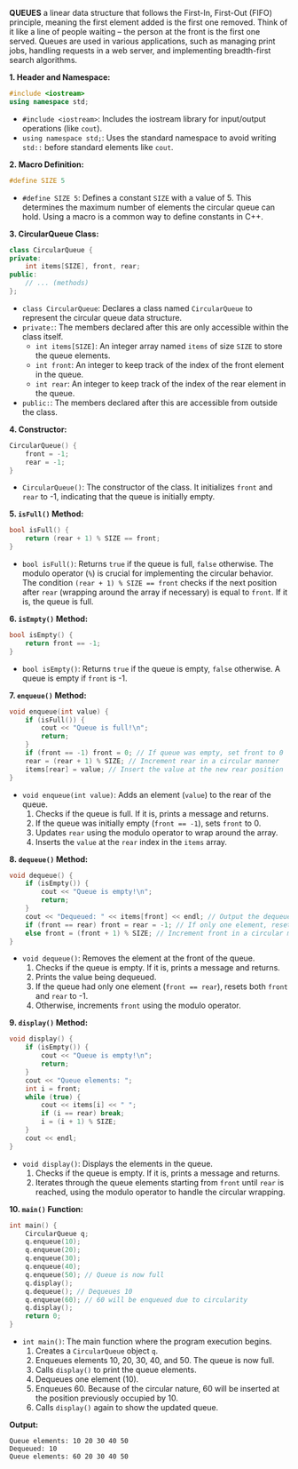 **QUEUES** a linear data structure that follows the First-In, First-Out (FIFO) principle, meaning the first element added is the first one removed.  Think of it like a line of people waiting – the person at the front is the first one served.  Queues are used in various applications, such as managing print jobs, handling requests in a web server, and implementing breadth-first search algorithms.

**1. Header and Namespace:**

```cpp
#include <iostream>
using namespace std;
```

*   `#include <iostream>`: Includes the iostream library for input/output operations (like `cout`).
*   `using namespace std;`: Uses the standard namespace to avoid writing `std::` before standard elements like `cout`.

**2. Macro Definition:**

```cpp
#define SIZE 5
```

*   `#define SIZE 5`: Defines a constant `SIZE` with a value of 5. This determines the maximum number of elements the circular queue can hold.  Using a macro is a common way to define constants in C++.

**3. CircularQueue Class:**

```cpp
class CircularQueue {
private:
    int items[SIZE], front, rear;
public:
    // ... (methods)
};
```

*   `class CircularQueue`: Declares a class named `CircularQueue` to represent the circular queue data structure.
*   `private:`: The members declared after this are only accessible within the class itself.
    *   `int items[SIZE]`: An integer array named `items` of size `SIZE` to store the queue elements.
    *   `int front`: An integer to keep track of the index of the front element in the queue.
    *   `int rear`: An integer to keep track of the index of the rear element in the queue.
*   `public:`: The members declared after this are accessible from outside the class.

**4. Constructor:**

```cpp
CircularQueue() {
    front = -1;
    rear = -1;
}
```

*   `CircularQueue()`: The constructor of the class. It initializes `front` and `rear` to -1, indicating that the queue is initially empty.

**5. `isFull()` Method:**

```cpp
bool isFull() {
    return (rear + 1) % SIZE == front;
}
```

*   `bool isFull()`: Returns `true` if the queue is full, `false` otherwise. The modulo operator (`%`) is crucial for implementing the circular behavior. The condition `(rear + 1) % SIZE == front` checks if the next position after `rear` (wrapping around the array if necessary) is equal to `front`.  If it is, the queue is full.

**6. `isEmpty()` Method:**

```cpp
bool isEmpty() {
    return front == -1;
}
```

*   `bool isEmpty()`: Returns `true` if the queue is empty, `false` otherwise.  A queue is empty if `front` is -1.

**7. `enqueue()` Method:**

```cpp
void enqueue(int value) {
    if (isFull()) {
        cout << "Queue is full!\n";
        return;
    }
    if (front == -1) front = 0; // If queue was empty, set front to 0
    rear = (rear + 1) % SIZE; // Increment rear in a circular manner
    items[rear] = value; // Insert the value at the new rear position
}
```

*   `void enqueue(int value)`: Adds an element (`value`) to the rear of the queue.
    1.  Checks if the queue is full. If it is, prints a message and returns.
    2.  If the queue was initially empty (`front == -1`), sets `front` to 0.
    3.  Updates `rear` using the modulo operator to wrap around the array.
    4.  Inserts the `value` at the `rear` index in the `items` array.

**8. `dequeue()` Method:**

```cpp
void dequeue() {
    if (isEmpty()) {
        cout << "Queue is empty!\n";
        return;
    }
    cout << "Dequeued: " << items[front] << endl; // Output the dequeued element
    if (front == rear) front = rear = -1; // If only one element, reset front and rear
    else front = (front + 1) % SIZE; // Increment front in a circular manner
}
```

*   `void dequeue()`: Removes the element at the front of the queue.
    1.  Checks if the queue is empty. If it is, prints a message and returns.
    2.  Prints the value being dequeued.
    3.  If the queue had only one element (`front == rear`), resets both `front` and `rear` to -1.
    4.  Otherwise, increments `front` using the modulo operator.

**9. `display()` Method:**

```cpp
void display() {
    if (isEmpty()) {
        cout << "Queue is empty!\n";
        return;
    }
    cout << "Queue elements: ";
    int i = front;
    while (true) {
        cout << items[i] << " ";
        if (i == rear) break;
        i = (i + 1) % SIZE;
    }
    cout << endl;
}
```

*   `void display()`: Displays the elements in the queue.
    1.  Checks if the queue is empty. If it is, prints a message and returns.
    2.  Iterates through the queue elements starting from `front` until `rear` is reached, using the modulo operator to handle the circular wrapping.

**10. `main()` Function:**

```cpp
int main() {
    CircularQueue q;
    q.enqueue(10);
    q.enqueue(20);
    q.enqueue(30);
    q.enqueue(40);
    q.enqueue(50); // Queue is now full
    q.display();
    q.dequeue(); // Dequeues 10
    q.enqueue(60); // 60 will be enqueued due to circularity
    q.display();
    return 0;
}
```

*   `int main()`: The main function where the program execution begins.
    1.  Creates a `CircularQueue` object `q`.
    2.  Enqueues elements 10, 20, 30, 40, and 50. The queue is now full.
    3.  Calls `display()` to print the queue elements.
    4.  Dequeues one element (10).
    5.  Enqueues 60. Because of the circular nature, 60 will be inserted at the position previously occupied by 10.
    6.  Calls `display()` again to show the updated queue.

**Output:**

```
Queue elements: 10 20 30 40 50 
Dequeued: 10
Queue elements: 60 20 30 40 50 
```

